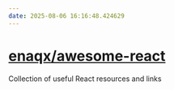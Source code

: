 ```yaml
---
date: 2025-08-06 16:16:48.424629
---
```


# [enaqx/awesome-react](https://github.com/enaqx/awesome-react)

Collection of useful React resources and links